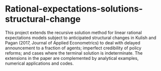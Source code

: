 # Rational-expectations-solutions-structural-change
This project extends the recursive solution method for linear rational expectations models subject to anticipated structural changes in Kulish and Pagan (2017, Journal of Applied Econometrics) to deal with delayed announcement to a fraction of agents; imperfect credibility of policy reforms; and cases where the terminal solution is indeterminate. The extensions in the paper are complemented by analytical examples, numerical applications and codes.
